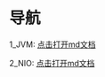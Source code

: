 # 导航

1_JVM: [点击打开md文档](https://github.com/Tureen/grow/tree/main/1_JVM)

2_NIO: [点击打开md文档](https://github.com/Tureen/grow/tree/main/2_NIO)